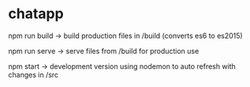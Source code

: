 # chatapp

  npm run build -> build production files in /build (converts es6 to es2015)
  
  npm run serve -> serve files from /build for production use
  
  npm start -> development version using nodemon to auto refresh with changes in /src
